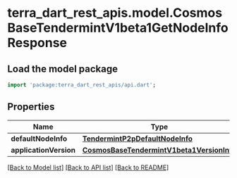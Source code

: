 # terra_dart_rest_apis.model.CosmosBaseTendermintV1beta1GetNodeInfoResponse

## Load the model package
```dart
import 'package:terra_dart_rest_apis/api.dart';
```

## Properties
Name | Type | Description | Notes
------------ | ------------- | ------------- | -------------
**defaultNodeInfo** | [**TendermintP2pDefaultNodeInfo**](TendermintP2pDefaultNodeInfo.md) |  | [optional] 
**applicationVersion** | [**CosmosBaseTendermintV1beta1VersionInfo**](CosmosBaseTendermintV1beta1VersionInfo.md) |  | [optional] 

[[Back to Model list]](../README.md#documentation-for-models) [[Back to API list]](../README.md#documentation-for-api-endpoints) [[Back to README]](../README.md)


